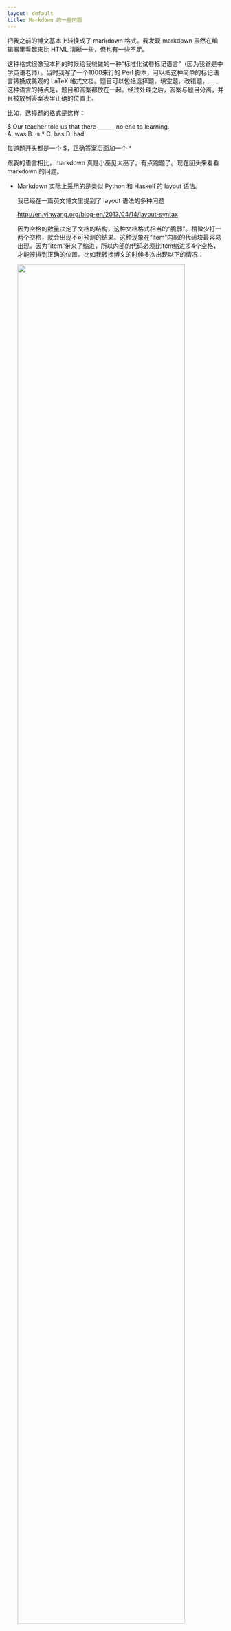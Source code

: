 ```yaml
---
layout: default
title: Markdown 的一些问题
---
```


把我之前的博文基本上转换成了 markdown 格式。我发现 markdown 虽然在编辑器里看起来比 HTML 清晰一些，但也有一些不足。

这种格式很像我本科的时候给我爸做的一种“标准化试卷标记语言”（因为我爸是中学英语老师）。当时我写了一个1000来行的 Perl 脚本，可以把这种简单的标记语言转换成美观的 LaTeX 格式文档。题目可以包括选择题，填空题，改错题，…… 这种语言的特点是，题目和答案都放在一起。经过处理之后，答案与题目分离，并且被放到答案表里正确的位置上。

比如，选择题的格式是这样：

$ Our teacher told us that there ______ no end to learning. <br>
   A. was    B. is *        C. has            D. had

每道题开头都是一个 $，正确答案后面加一个 *

跟我的语言相比，markdown 真是小巫见大巫了。有点跑题了。现在回头来看看 markdown 的问题。


* Markdown 实际上采用的是类似 Python 和 Haskell 的 layout 语法。

  我已经在一篇英文博文里提到了 layout 语法的多种问题

    <http://en.yinwang.org/blog-en/2013/04/14/layout-syntax>

  因为空格的数量决定了文档的结构，这种文档格式相当的“脆弱”。稍微少打一两个空格，就会出现不可预测的结果。这种现象在“item”内部的代码块最容易出现。因为“item”带来了缩进，所以内部的代码必须比item缩进多4个空格，才能被排到正确的位置。比如我转换博文的时候多次出现以下的情况：

  <img src="http://www.yinwang.org/images/markdown-mistake.png" width="90%">

  这里的问题是，代码里的第一行 `helloworld z = let x = 1` 因为缩进不够，被放到了代码块外面。但是为了准确的缩进所耗费的精力，其实比直接打 `<pre>` 这样的 tag 还要多。


* 特殊字符的选择不合理

  markdown 对特殊字符的使用不大合理。我多次发现文档段落整段的变成斜体，就是因为原来的文档里出现了 `x*y` 这样的表达式。在程序员的世界里，“乘法”显然比“强调”更加频繁。把 \* 用于标记“强调”，实际上把一个非常有用的字符用在了很不频繁的用途。


* 表达力相当有限

  在有些细节上，markdown 并不能表达我想要的格式。比如它不能正确的插入断行 `<br>`。如果你有两块紧接在一起的代码，但你不想把它们连在一起…… 于是你就发现自己加入了越来越多的 HTML。

  这在图片的语法上就更加明显，markdown 引入了 `![alt](image url)` 这样的格式，其实比起 HTML 还要难看和不一致。比如现在它仍然无法表达图片的大小，这是相当重要的信息。所以我觉得 markdown 的语法已经显示出了它的弱点，如果它要表达更复杂的信息，就会变得比 HTML 还要难记，难看。所以对于图片，我觉得还不如直接用 HTML 的 `<img>` 。

所以总的感觉是 markdown 引入了太多的“语法”，以至于稍微复杂一点的信息表达起来还不如 HTML 来的直接。现在就这样先凑合着吧。也许过段时间自己设计一个格式。
